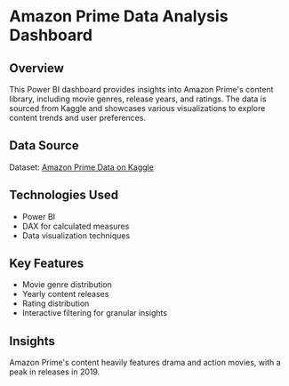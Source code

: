 # Amazon Prime Data Analysis Dashboard

## Overview
This Power BI dashboard provides insights into Amazon Prime's content library, including movie genres, release years, and ratings. The data is sourced from Kaggle and showcases various visualizations to explore content trends and user preferences.

## Data Source
Dataset: [Amazon Prime Data on Kaggle]([https://www.kaggle.com/some-url](https://www.youtube.com/redirect?event=video_description&redir_token=QUFFLUhqbkJOekVycUVUOWwxZlNGTWxhMkNQVTc5TGZ1QXxBQ3Jtc0tuZGMtY0ZwY1pqcUswTUVNUklnTnVFbURHbHBibXZnM3JpLVpST0tvM182cmsyNFFMcDJEMmZfSkFHMUowZjNZdzFwRmlGdlZyekR2b3MwenJXZVk5X0FZSHZsLUI5TFpTUEFqWUk1V0hadDJncDlCSQ&q=https%3A%2F%2Fwww.kaggle.com%2Fdatasets%2Fshivamb%2Famazon-prime-movies-and-tv-shows&v=_xs8XXlGQVM))

## Technologies Used
- Power BI
- DAX for calculated measures
- Data visualization techniques

## Key Features
- Movie genre distribution
- Yearly content releases
- Rating distribution
- Interactive filtering for granular insights

## Insights
Amazon Prime's content heavily features drama and action movies, with a peak in releases in 2019.
